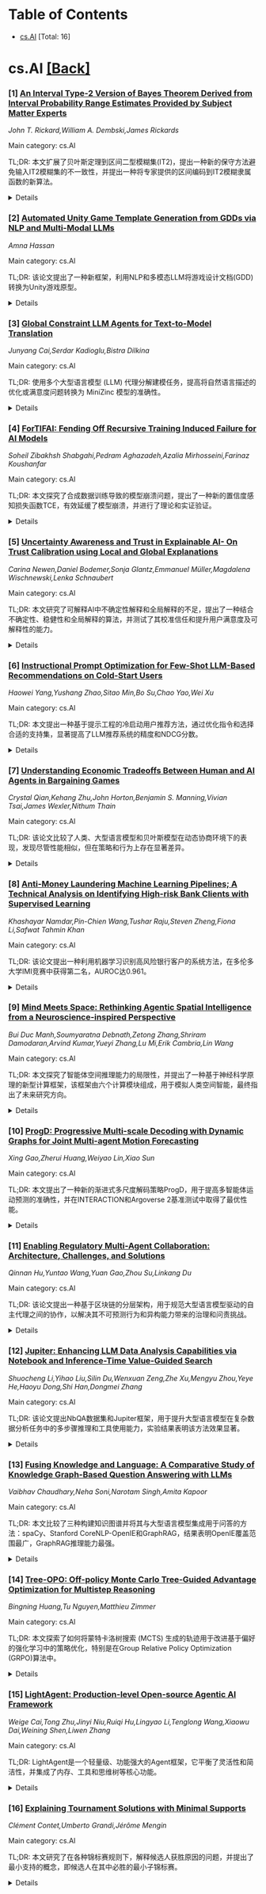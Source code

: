 <div id=toc></div>

# Table of Contents

- [cs.AI](#cs.AI) [Total: 16]


<div id='cs.AI'></div>

# cs.AI [[Back]](#toc)

### [1] [An Interval Type-2 Version of Bayes Theorem Derived from Interval Probability Range Estimates Provided by Subject Matter Experts](https://arxiv.org/abs/2509.08834)
*John T. Rickard,William A. Dembski,James Rickards*

Main category: cs.AI

TL;DR: 本文扩展了贝叶斯定理到区间二型模糊集(IT2)，提出一种新的保守方法避免输入IT2模糊集的不一致性，并提出一种将专家提供的区间编码到IT2模糊隶属函数的新算法。


<details>
  <summary>Details</summary>
Motivation: 现有贝叶斯应用假设输入值精确，与现实不符，专家常给出区间范围估计，故需扩展贝叶斯定理处理区间输入。

Method: 开发IT2版本的贝叶斯定理和一种将专家区间估计编码进IT2模糊隶属函数的算法。

Result: 提出一种新的保守方法避免IT2模糊集输入不一致，产生有效输出；提出一种灵活的算法将专家区间编码到IT2模糊隶属函数。

Conclusion: 本文扩展了贝叶斯定理，使其能够处理区间不确定性，为更实际的应用奠定了基础。

Abstract: Bayesian inference is widely used in many different fields to test hypotheses
against observations. In most such applications, an assumption is made of
precise input values to produce a precise output value. However, this is
unrealistic for real-world applications. Often the best available information
from subject matter experts (SMEs) in a given field is interval range estimates
of the input probabilities involved in Bayes Theorem. This paper provides two
key contributions to extend Bayes Theorem to an interval type-2 (IT2) version.
First, we develop an IT2 version of Bayes Theorem that uses a novel and
conservative method to avoid potential inconsistencies in the input IT2 MFs
that otherwise might produce invalid output results. We then describe a novel
and flexible algorithm for encoding SME-provided intervals into IT2 fuzzy
membership functions (MFs), which we can use to specify the input probabilities
in Bayes Theorem. Our algorithm generalizes and extends previous work on this
problem that primarily addressed the encoding of intervals into word MFs for
Computing with Words applications.

</details>


### [2] [Automated Unity Game Template Generation from GDDs via NLP and Multi-Modal LLMs](https://arxiv.org/abs/2509.08847)
*Amna Hassan*

Main category: cs.AI

TL;DR: 该论文提出了一种新框架，利用NLP和多模态LLM将游戏设计文档(GDD)转换为Unity游戏原型。


<details>
  <summary>Details</summary>
Motivation: 简化游戏设计到实现的转换过程。

Method: 利用微调的LLaMA-3模型和自定义Unity集成包，将GDD解析成结构化游戏规范，并生成Unity兼容的C#代码。

Result: 在编译成功率、GDD遵从性、最佳实践采用和代码模块化等方面，优于现有技术，平均得分达到4.8/5.0。

Conclusion: 该系统有效地解决了AI辅助游戏开发中的关键差距，将LLM定位为简化游戏开发流程的宝贵工具。

Abstract: This paper presents a novel framework for automated game template generation
by transforming Game Design Documents (GDDs) into functional Unity game
prototypes using Natural Language Processing (NLP) and multi-modal Large
Language Models (LLMs). We introduce an end-to-end system that parses GDDs,
extracts structured game specifications, and synthesizes Unity-compatible C#
code that implements the core mechanics, systems, and architecture defined in
the design documentation. Our approach combines a fine-tuned LLaMA-3 model
specialized for Unity code generation with a custom Unity integration package
that streamlines the implementation process. Evaluation results demonstrate
significant improvements over baseline models, with our fine-tuned model
achieving superior performance (4.8/5.0 average score) compared to
state-of-the-art LLMs across compilation success, GDD adherence, best practices
adoption, and code modularity metrics. The generated templates demonstrate high
adherence to GDD specifications across multiple game genres. Our system
effectively addresses critical gaps in AI-assisted game development,
positioning LLMs as valuable tools in streamlining the transition from game
design to implementation.

</details>


### [3] [Global Constraint LLM Agents for Text-to-Model Translation](https://arxiv.org/abs/2509.08970)
*Junyang Cai,Serdar Kadioglu,Bistra Dilkina*

Main category: cs.AI

TL;DR: 使用多个大型语言模型 (LLM) 代理分解建模任务，提高将自然语言描述的优化或满意度问题转换为 MiniZinc 模型的准确性。


<details>
  <summary>Details</summary>
Motivation: 将自然语言描述转换为 MiniZinc 模型很困难，需要逻辑推理和约束编程专业知识。

Method: 提出一种基于代理的方法，将任务分解为多个子任务，每个 LLM 代理负责特定类型的全局约束。

Result: 实验表明，该方法优于单次提示和思维链提示等基线方法。

Conclusion: 该框架通过将复杂问题分解为更简单的子问题，提高了模型转换的准确性和效率。

Abstract: Natural language descriptions of optimization or satisfaction problems are
challenging to translate into correct MiniZinc models, as this process demands
both logical reasoning and constraint programming expertise. We introduce a
framework that addresses this challenge with an agentic approach: multiple
specialized large language model (LLM) agents decompose the modeling task by
global constraint type. Each agent is dedicated to detecting and generating
code for a specific class of global constraint, while a final assembler agent
integrates these constraint snippets into a complete MiniZinc model. By
dividing the problem into smaller, well-defined sub-tasks, each LLM handles a
simpler reasoning challenge, potentially reducing overall complexity. We
conduct initial experiments with several LLMs and show better performance
against baselines such as one-shot prompting and chain-of-thought prompting.
Finally, we outline a comprehensive roadmap for future work, highlighting
potential enhancements and directions for improvement.

</details>


### [4] [ForTIFAI: Fending Off Recursive Training Induced Failure for AI Models](https://arxiv.org/abs/2509.08972)
*Soheil Zibakhsh Shabgahi,Pedram Aghazadeh,Azalia Mirhosseini,Farinaz Koushanfar*

Main category: cs.AI

TL;DR: 本文探究了合成数据训练导致的模型崩溃问题，提出了一种新的置信度感知损失函数TCE，有效延缓了模型崩溃，并进行了理论和实证验证。


<details>
  <summary>Details</summary>
Motivation: 随着合成数据增多，模型崩溃成为重要挑战，现有缓解策略有限。

Method: 提出了一种新的截断交叉熵损失函数(TCE)，该函数降低高置信度预测的权重，从而缓解模型过自信。

Result: TCE显著延缓了递归训练中的模型崩溃，将模型保真度区间延长2.3倍以上，并在多种模态上具有泛化能力。

Conclusion: 损失函数设计是应对合成数据时代生成模型质量下降的有效方法。

Abstract: The increasing reliance on generative AI models has accelerated the
generation rate of synthetic data, with some projections suggesting that most
available new data for training could be machine-generated by 2030. This shift
to a mainly synthetic content presents a critical challenge: repeated training
in synthetic data leads to a phenomenon known as model collapse, where model
performance degrades over generations of training, eventually rendering the
models ineffective. Although prior studies have explored the causes and
detection of model collapse, existing mitigation strategies remain limited.
  In this paper, we identify model overconfidence in their self-generated data
as a key driver of collapse. Building on this observation, we propose a
confidence-aware loss function that downweights high-confidence predictions
during training. We introduce a novel loss function we call Truncated Cross
Entropy (TCE). We demonstrate that TCE significantly delays model collapse in
recursive training.
  We provide a model-agnostic framework that links the loss function design to
model collapse mitigation and validate our approach both theoretically and
empirically, showing that it can extend the model's fidelity interval before
collapse by more than 2.3x. Finally, we show that our method generalizes across
modalities. These findings suggest that the design of loss functions provides a
simple yet powerful tool for preserving the quality of generative models in the
era of increasing synthetic data.

</details>


### [5] [Uncertainty Awareness and Trust in Explainable AI- On Trust Calibration using Local and Global Explanations](https://arxiv.org/abs/2509.08989)
*Carina Newen,Daniel Bodemer,Sonja Glantz,Emmanuel Müller,Magdalena Wischnewski,Lenka Schnaubert*

Main category: cs.AI

TL;DR: 本文研究了可解释AI中不确定性解释和全局解释的不足，提出了一种结合不确定性、稳健性和全局解释的算法，并测试了其校准信任和提升用户满意度及可解释性的能力。


<details>
  <summary>Details</summary>
Motivation: 现有可解释AI研究多关注局部解释，忽略全局解释和不确定性解释。

Method: 选择并测试了一种涵盖不确定性、稳健性和全局XAI的算法，评估其校准信任、提升用户满意度和可解释性的能力。

Result: 验证了该算法在提升用户满意度和可解释性方面的有效性。

Conclusion: 该研究为可解释AI，特别是全局解释和不确定性解释提供了新的见解和方法。

Abstract: Explainable AI has become a common term in the literature, scrutinized by
computer scientists and statisticians and highlighted by psychological or
philosophical researchers. One major effort many researchers tackle is
constructing general guidelines for XAI schemes, which we derived from our
study. While some areas of XAI are well studied, we focus on uncertainty
explanations and consider global explanations, which are often left out. We
chose an algorithm that covers various concepts simultaneously, such as
uncertainty, robustness, and global XAI, and tested its ability to calibrate
trust. We then checked whether an algorithm that aims to provide more of an
intuitive visual understanding, despite being complicated to understand, can
provide higher user satisfaction and human interpretability.

</details>


### [6] [Instructional Prompt Optimization for Few-Shot LLM-Based Recommendations on Cold-Start Users](https://arxiv.org/abs/2509.09066)
*Haowei Yang,Yushang Zhao,Sitao Min,Bo Su,Chao Yao,Wei Xu*

Main category: cs.AI

TL;DR: 本文提出一种基于提示工程的冷启动用户推荐方法，通过优化指令和选择合适的支持集，显著提高了LLM推荐系统的精度和NDCG分数。


<details>
  <summary>Details</summary>
Motivation: 解决冷启动用户推荐问题，提高推荐系统的有效性。

Method: 提出一种上下文相关的提示生成方法P(u,Ds)->R^,  利用基于Transformer的自回归LLM(BioGPT, LLaMA-2, GPT-4)，结合token级对齐和嵌入空间正则化，优化指令结构和示例注入。

Result: 实验证明，该方法显著提高了低数据场景下LLM推荐系统的precision@k和NDCG分数，表明及时组合不仅具有句法意义，也具有功能意义，直接控制注意力尺度和解码器的行为。

Conclusion: 基于提示工程的适配方法可以有效解决LLM推荐系统中的冷启动问题。

Abstract: The cold-start user issue further compromises the effectiveness of
recommender systems in limiting access to the historical behavioral
information. It is an effective pipeline to optimize instructional prompts on a
few-shot large language model (LLM) used in recommender tasks. We introduce a
context-conditioned prompt formulation method P(u,\ Ds)\ \rightarrow\
R\widehat, where u is a cold-start user profile, Ds is a curated support set,
and R\widehat is the predicted ranked list of items. Based on systematic
experimentation with transformer-based autoregressive LLMs (BioGPT, LLaMA-2,
GPT-4), we provide empirical evidence that optimal exemplar injection and
instruction structuring can significantly improve the precision@k and NDCG
scores of such models in low-data settings. The pipeline uses token-level
alignments and embedding space regularization with a greater semantic fidelity.
Our findings not only show that timely composition is not merely syntactic but
also functional as it is in direct control of attention scales and decoder
conduct through inference. This paper shows that prompt-based adaptation may be
considered one of the ways to address cold-start recommendation issues in
LLM-based pipelines.

</details>


### [7] [Understanding Economic Tradeoffs Between Human and AI Agents in Bargaining Games](https://arxiv.org/abs/2509.09071)
*Crystal Qian,Kehang Zhu,John Horton,Benjamin S. Manning,Vivian Tsai,James Wexler,Nithum Thain*

Main category: cs.AI

TL;DR: 该论文比较了人类、大型语言模型和贝叶斯模型在动态协商环境下的表现，发现尽管性能相似，但在策略和行为上存在显著差异。


<details>
  <summary>Details</summary>
Motivation: 随着自主代理越来越多地承担人类的协调任务，评估代理的性能和协商过程至关重要。

Method: 在动态协商环境中，比较了人类、GPT-4o、Gemini 1.5 Pro和贝叶斯模型的性能和行为动态。

Result: 贝叶斯模型效率最高，但拒绝交易频繁；人类和LLM总体盈余相似，但LLM更保守，人类更具策略性和公平性。

Conclusion: 性能一致性可能掩盖过程和匹配上的根本差异，这对于实际应用至关重要。

Abstract: Coordination tasks traditionally performed by humans are increasingly being
delegated to autonomous agents. As this pattern progresses, it becomes critical
to evaluate not only these agents' performance but also the processes through
which they negotiate in dynamic, multi-agent environments. Furthermore,
different agents exhibit distinct advantages: traditional statistical agents,
such as Bayesian models, may excel under well-specified conditions, whereas
large language models (LLMs) can generalize across contexts. In this work, we
compare humans (N = 216), LLMs (GPT-4o, Gemini 1.5 Pro), and Bayesian agents in
a dynamic negotiation setting that enables direct, identical-condition
comparisons across populations, capturing both outcomes and behavioral
dynamics. Bayesian agents extract the highest surplus through aggressive
optimization, at the cost of frequent trade rejections. Humans and LLMs can
achieve similar overall surplus, but through distinct behaviors: LLMs favor
conservative, concessionary trades with few rejections, while humans employ
more strategic, risk-taking, and fairness-oriented behaviors. Thus, we find
that performance parity -- a common benchmark in agent evaluation -- can
conceal fundamental differences in process and alignment, which are critical
for practical deployment in real-world coordination tasks.

</details>


### [8] [Anti-Money Laundering Machine Learning Pipelines; A Technical Analysis on Identifying High-risk Bank Clients with Supervised Learning](https://arxiv.org/abs/2509.09127)
*Khashayar Namdar,Pin-Chien Wang,Tushar Raju,Steven Zheng,Fiona Li,Safwat Tahmin Khan*

Main category: cs.AI

TL;DR: 该论文提出一种利用机器学习识别高风险银行客户的系统方法，在多伦多大学IMI竞赛中获得第二名，AUROC达0.961。


<details>
  <summary>Details</summary>
Motivation: 改进反洗钱措施，利用机器学习识别高风险银行客户。

Method: 构建16步机器学习流水线，包括数据预处理、特征工程（SQL实现）、模型训练和XAI模块。使用SQLite数据库存储和处理数据。

Result: 平均AUROC为0.961，标准差为0.005，在竞赛中获得第二名。

Conclusion: 该论文提出的机器学习流水线有效且高效地识别高风险银行客户，为反洗钱工作提供了新的思路。

Abstract: Anti-money laundering (AML) actions and measurements are among the priorities
of financial institutions, for which machine learning (ML) has shown to have a
high potential. In this paper, we propose a comprehensive and systematic
approach for developing ML pipelines to identify high-risk bank clients in a
dataset curated for Task 1 of the University of Toronto 2023-2024 Institute for
Management and Innovation (IMI) Big Data and Artificial Intelligence
Competition. The dataset included 195,789 customer IDs, and we employed a
16-step design and statistical analysis to ensure the final pipeline was
robust. We also framed the data in a SQLite database, developed SQL-based
feature engineering algorithms, connected our pre-trained model to the
database, and made it inference-ready, and provided explainable artificial
intelligence (XAI) modules to derive feature importance. Our pipeline achieved
a mean area under the receiver operating characteristic curve (AUROC) of 0.961
with a standard deviation (SD) of 0.005. The proposed pipeline achieved second
place in the competition.

</details>


### [9] [Mind Meets Space: Rethinking Agentic Spatial Intelligence from a Neuroscience-inspired Perspective](https://arxiv.org/abs/2509.09154)
*Bui Duc Manh,Soumyaratna Debnath,Zetong Zhang,Shriram Damodaran,Arvind Kumar,Yueyi Zhang,Lu Mi,Erik Cambria,Lin Wang*

Main category: cs.AI

TL;DR: 本文探究了智能体空间推理能力的局限性，并提出了一种基于神经科学原理的新型计算框架，该框架由六个计算模块组成，用于模拟人类空间智能，最终指出了未来研究方向。


<details>
  <summary>Details</summary>
Motivation: 现有AI系统空间推理能力有限，本文旨在弥合AI与人类空间智能之间的差距。

Method: 提出了一种基于神经科学原理的计算框架，并对现有方法和基准进行了分析。

Result: 提出了一种包含六个计算模块的新型计算框架，并分析了现有方法的不足，指明了未来研究方向。

Conclusion: 该框架为构建更强大的空间推理AI系统提供了新的思路，有助于促进AI与物理3D世界的交互。

Abstract: Recent advances in agentic AI have led to systems capable of autonomous task
execution and language-based reasoning, yet their spatial reasoning abilities
remain limited and underexplored, largely constrained to symbolic and
sequential processing. In contrast, human spatial intelligence, rooted in
integrated multisensory perception, spatial memory, and cognitive maps, enables
flexible, context-aware decision-making in unstructured environments.
Therefore, bridging this gap is critical for advancing Agentic Spatial
Intelligence toward better interaction with the physical 3D world. To this end,
we first start from scrutinizing the spatial neural models as studied in
computational neuroscience, and accordingly introduce a novel computational
framework grounded in neuroscience principles. This framework maps core
biological functions to six essential computation modules: bio-inspired
multimodal sensing, multi-sensory integration, egocentric-allocentric
conversion, an artificial cognitive map, spatial memory, and spatial reasoning.
Together, these modules form a perspective landscape for agentic spatial
reasoning capability across both virtual and physical environments. On top, we
conduct a framework-guided analysis of recent methods, evaluating their
relevance to each module and identifying critical gaps that hinder the
development of more neuroscience-grounded spatial reasoning modules. We further
examine emerging benchmarks and datasets and explore potential application
domains ranging from virtual to embodied systems, such as robotics. Finally, we
outline potential research directions, emphasizing the promising roadmap that
can generalize spatial reasoning across dynamic or unstructured environments.
We hope this work will benefit the research community with a
neuroscience-grounded perspective and a structured pathway. Our project page
can be found at Github.

</details>


### [10] [ProgD: Progressive Multi-scale Decoding with Dynamic Graphs for Joint Multi-agent Motion Forecasting](https://arxiv.org/abs/2509.09210)
*Xing Gao,Zherui Huang,Weiyao Lin,Xiao Sun*

Main category: cs.AI

TL;DR: 本文提出了一种新的渐进式多尺度解码策略ProgD，用于提高多智能体运动预测的准确性，并在INTERACTION和Argoverse 2基准测试中取得了最优性能。


<details>
  <summary>Details</summary>
Motivation: 现有方法忽略了多智能体交互的动态演变特性。

Method: 基于动态异构图的场景建模和渐进式多尺度解码策略。

Result: 在INTERACTION和Argoverse 2基准测试中排名第一。

Conclusion: ProgD有效地捕捉了未来场景中不断变化的社会互动，提高了多智能体运动预测的准确性。

Abstract: Accurate motion prediction of surrounding agents is crucial for the safe
planning of autonomous vehicles. Recent advancements have extended prediction
techniques from individual agents to joint predictions of multiple interacting
agents, with various strategies to address complex interactions within future
motions of agents. However, these methods overlook the evolving nature of these
interactions. To address this limitation, we propose a novel progressive
multi-scale decoding strategy, termed ProgD, with the help of dynamic
heterogeneous graph-based scenario modeling. In particular, to explicitly and
comprehensively capture the evolving social interactions in future scenarios,
given their inherent uncertainty, we design a progressive modeling of scenarios
with dynamic heterogeneous graphs. With the unfolding of such dynamic
heterogeneous graphs, a factorized architecture is designed to process the
spatio-temporal dependencies within future scenarios and progressively
eliminate uncertainty in future motions of multiple agents. Furthermore, a
multi-scale decoding procedure is incorporated to improve on the future
scenario modeling and consistent prediction of agents' future motion. The
proposed ProgD achieves state-of-the-art performance on the INTERACTION
multi-agent prediction benchmark, ranking $1^{st}$, and the Argoverse 2
multi-world forecasting benchmark.

</details>


### [11] [Enabling Regulatory Multi-Agent Collaboration: Architecture, Challenges, and Solutions](https://arxiv.org/abs/2509.09215)
*Qinnan Hu,Yuntao Wang,Yuan Gao,Zhou Su,Linkang Du*

Main category: cs.AI

TL;DR: 该论文提出一种基于区块链的分层架构，用于规范大型语言模型驱动的自主代理之间的协作，以解决其不可预测行为和异构能力带来的治理和问责挑战。


<details>
  <summary>Details</summary>
Motivation: 大型语言模型驱动的自主代理带来了机遇，但也带来了治理和问责挑战。

Method: 提出一种基于区块链的分层架构，包含代理层、区块链数据层和监管应用层，并设计了三个关键模块：（i）代理行为追踪与仲裁模块；（ii）动态声誉评估模块；（iii）恶意行为预测模块。

Result: 建立了一个可信、有弹性和可扩展的监管机制的系统基础。

Conclusion: 讨论了区块链赋能的监管框架在多智能体系统中的未来研究方向。

Abstract: Large language models (LLMs)-empowered autonomous agents are transforming
both digital and physical environments by enabling adaptive, multi-agent
collaboration. While these agents offer significant opportunities across
domains such as finance, healthcare, and smart manufacturing, their
unpredictable behaviors and heterogeneous capabilities pose substantial
governance and accountability challenges. In this paper, we propose a
blockchain-enabled layered architecture for regulatory agent collaboration,
comprising an agent layer, a blockchain data layer, and a regulatory
application layer. Within this framework, we design three key modules: (i) an
agent behavior tracing and arbitration module for automated accountability,
(ii) a dynamic reputation evaluation module for trust assessment in
collaborative scenarios, and (iii) a malicious behavior forecasting module for
early detection of adversarial activities. Our approach establishes a
systematic foundation for trustworthy, resilient, and scalable regulatory
mechanisms in large-scale agent ecosystems. Finally, we discuss the future
research directions for blockchain-enabled regulatory frameworks in multi-agent
systems.

</details>


### [12] [Jupiter: Enhancing LLM Data Analysis Capabilities via Notebook and Inference-Time Value-Guided Search](https://arxiv.org/abs/2509.09245)
*Shuocheng Li,Yihao Liu,Silin Du,Wenxuan Zeng,Zhe Xu,Mengyu Zhou,Yeye He,Haoyu Dong,Shi Han,Dongmei Zhang*

Main category: cs.AI

TL;DR: 该论文提出NbQA数据集和Jupiter框架，用于提升大型语言模型在复杂数据分析任务中的多步骤推理和工具使用能力，实验结果表明该方法效果显著。


<details>
  <summary>Details</summary>
Motivation: 现有大型语言模型难以胜任复杂数据分析任务中涉及多步骤推理和工具使用的场景。

Method: 构建NbQA数据集，包含真实世界Jupyter notebook中的数据分析任务及其解决方案；提出Jupiter框架，将数据分析建模为搜索问题，利用蒙特卡洛树搜索生成多种解决方案。

Result: Qwen2.5-7B和14B-Instruct模型在NbQA数据集上取得了优异的成绩，超过或匹配了GPT-4o和其它先进的agent框架，并展现出更好的泛化能力和工具使用推理能力。

Conclusion: NbQA数据集和Jupiter框架有效提升了大型语言模型处理复杂数据分析任务的能力。

Abstract: Large language models (LLMs) have shown great promise in automating data
science workflows, but existing models still struggle with multi-step reasoning
and tool use, which limits their effectiveness on complex data analysis tasks.
To address this, we propose a scalable pipeline that extracts high-quality,
tool-based data analysis tasks and their executable multi-step solutions from
real-world Jupyter notebooks and associated data files. Using this pipeline, we
introduce NbQA, a large-scale dataset of standardized task-solution pairs that
reflect authentic tool-use patterns in practical data science scenarios. To
further enhance multi-step reasoning, we present Jupiter, a framework that
formulates data analysis as a search problem and applies Monte Carlo Tree
Search (MCTS) to generate diverse solution trajectories for value model
learning. During inference, Jupiter combines the value model and node visit
counts to efficiently collect executable multi-step plans with minimal search
steps. Experimental results show that Qwen2.5-7B and 14B-Instruct models on
NbQA solve 77.82% and 86.38% of tasks on InfiAgent-DABench,
respectively-matching or surpassing GPT-4o and advanced agent frameworks.
Further evaluations demonstrate improved generalization and stronger tool-use
reasoning across diverse multi-step reasoning tasks.

</details>


### [13] [Fusing Knowledge and Language: A Comparative Study of Knowledge Graph-Based Question Answering with LLMs](https://arxiv.org/abs/2509.09272)
*Vaibhav Chaudhary,Neha Soni,Narotam Singh,Amita Kapoor*

Main category: cs.AI

TL;DR: 本文比较了三种构建知识图谱并将其与大型语言模型集成用于问答的方法：spaCy、Stanford CoreNLP-OpenIE和GraphRAG，结果表明OpenIE覆盖范围最广，GraphRAG推理能力最强。


<details>
  <summary>Details</summary>
Motivation: 现有RAG方法在处理复杂长文本时存在局限性，需要更深入的文本和上下文分析，因此本文研究如何利用知识图谱增强LLM的问答能力。

Method: 比较三种开源技术（spaCy、Stanford CoreNLP-OpenIE和GraphRAG）构建知识图谱并将其与LLM集成用于问答，评估其有效性、可行性和适应性。

Result: OpenIE提供最全面的三元组覆盖，GraphRAG展现出更强的推理能力。

Conclusion: 讨论了每种方法的优缺点，并指出了未来改进知识图谱问答的潜在方向。

Abstract: Knowledge graphs, a powerful tool for structuring information through
relational triplets, have recently become the new front-runner in enhancing
question-answering systems. While traditional Retrieval Augmented Generation
(RAG) approaches are proficient in fact-based and local context-based
extraction from concise texts, they encounter limitations when addressing the
thematic and holistic understanding of complex, extensive texts, requiring a
deeper analysis of both text and context. This paper presents a comprehensive
technical comparative study of three different methodologies for constructing
knowledge graph triplets and integrating them with Large Language Models (LLMs)
for question answering: spaCy, Stanford CoreNLP-OpenIE, and GraphRAG, all
leveraging open source technologies. We evaluate the effectiveness,
feasibility, and adaptability of these methods by analyzing their capabilities,
state of development, and their impact on the performance of LLM-based question
answering. Experimental results indicate that while OpenIE provides the most
comprehensive coverage of triplets, GraphRAG demonstrates superior reasoning
abilities among the three. We conclude with a discussion on the strengths and
limitations of each method and provide insights into future directions for
improving knowledge graph-based question answering.

</details>


### [14] [Tree-OPO: Off-policy Monte Carlo Tree-Guided Advantage Optimization for Multistep Reasoning](https://arxiv.org/abs/2509.09284)
*Bingning Huang,Tu Nguyen,Matthieu Zimmer*

Main category: cs.AI

TL;DR: 本文探索了如何将蒙特卡洛树搜索 (MCTS) 生成的轨迹用于改进基于偏好的强化学习中的策略优化，特别是在Group Relative Policy Optimization (GRPO)算法中。


<details>
  <summary>Details</summary>
Motivation: 基于LLM推理的MCTS在数学和符号领域取得成功，启发作者探索其在基于偏好的强化学习中的应用。

Method: 提出了一种分阶段的GRPO训练范式，利用MCTS展开生成的轨迹，引入了一种新的树状结构优势估计方法，并提出解决优势饱和和奖励信号崩溃等问题的启发式和统计方法。

Result: 初步结果表明，结构化优势估计可以稳定更新，更好地反映组合推理质量，但也存在优势饱和和奖励信号崩溃等挑战。

Conclusion: 本文提出了一种利用MCTS改进基于偏好的强化学习策略优化的方法，并讨论了树状奖励结构下的学习挑战。

Abstract: Recent advances in reasoning with large language models (LLMs) have shown the
effectiveness of Monte Carlo Tree Search (MCTS) for generating high-quality
intermediate trajectories, particularly in math and symbolic domains. Inspired
by this, we explore how MCTS-derived trajectories, traditionally used for
training value or reward models, can be repurposed to improve policy
optimization in preference-based reinforcement learning (RL). Specifically, we
focus on Group Relative Policy Optimization (GRPO), a recent algorithm that
enables preference-consistent policy learning without value networks. We
propose a staged GRPO training paradigm where completions are derived from
partially revealed MCTS rollouts, introducing a novel tree-structured setting
for advantage estimation. This leads to a rich class of prefix-conditioned
reward signals, which we analyze theoretically and empirically. Our initial
results indicate that while structured advantage estimation can stabilize
updates and better reflect compositional reasoning quality, challenges such as
advantage saturation and reward signal collapse remain. We propose heuristic
and statistical solutions to mitigate these issues and discuss open challenges
for learning under staged or tree-like reward structures.

</details>


### [15] [LightAgent: Production-level Open-source Agentic AI Framework](https://arxiv.org/abs/2509.09292)
*Weige Cai,Tong Zhu,Jinyi Niu,Ruiqi Hu,Lingyao Li,Tenglong Wang,Xiaowu Dai,Weining Shen,Liwen Zhang*

Main category: cs.AI

TL;DR: LightAgent是一个轻量级、功能强大的Agent框架，它平衡了灵活性和简洁性，并集成了内存、工具和思维树等核心功能。


<details>
  <summary>Details</summary>
Motivation: 现有的Agent框架在灵活性、鲁棒性和效率方面面临挑战。

Method: 设计并实现了一个名为LightAgent的轻量级Agent框架，该框架集成了内存、工具和思维树等核心功能。

Result: LightAgent是一个开源的、易于集成的框架，能够帮助开发者轻松构建自学习Agent。

Conclusion: LightAgent有效地解决了现有Agent框架在灵活性与简洁性之间的权衡问题，为Agent的部署提供了一个轻量级且强大的平台。

Abstract: With the rapid advancement of large language models (LLMs), Multi-agent
Systems (MAS) have achieved significant progress in various application
scenarios. However, substantial challenges remain in designing versatile,
robust, and efficient platforms for agent deployment. To address these
limitations, we propose \textbf{LightAgent}, a lightweight yet powerful agentic
framework, effectively resolving the trade-off between flexibility and
simplicity found in existing frameworks. LightAgent integrates core
functionalities such as Memory (mem0), Tools, and Tree of Thought (ToT), while
maintaining an extremely lightweight structure. As a fully open-source
solution, it seamlessly integrates with mainstream chat platforms, enabling
developers to easily build self-learning agents. We have released LightAgent at
\href{https://github.com/wxai-space/LightAgent}{https://github.com/wxai-space/LightAgent}

</details>


### [16] [Explaining Tournament Solutions with Minimal Supports](https://arxiv.org/abs/2509.09312)
*Clément Contet,Umberto Grandi,Jérôme Mengin*

Main category: cs.AI

TL;DR: 本文研究了在各种锦标赛规则下，解释候选人获胜原因的问题，并提出了最小支持的概念，即候选人在其中必胜的最小子锦标赛。


<details>
  <summary>Details</summary>
Motivation: 为锦标赛获胜结果提供可解释性。

Method: 识别最小支持，即候选人必胜的最小子锦标赛。研究了多种锦标赛规则，包括Top Cycle、Uncovered Set、Copeland规则、Borda规则、Maximin规则和加权Uncovered Set。

Result: 确定了最小支持的最小大小，并为除加权Uncovered Set外的所有规则提出了多项式时间算法。加权Uncovered Set的问题是NP完全的。

Conclusion: 最小支持可以用来生成简洁、可靠和直观的解释。

Abstract: Tournaments are widely used models to represent pairwise dominance between
candidates, alternatives, or teams. We study the problem of providing certified
explanations for why a candidate appears among the winners under various
tournament rules. To this end, we identify minimal supports, minimal
sub-tournaments in which the candidate is guaranteed to win regardless of how
the rest of the tournament is completed (that is, the candidate is a necessary
winner of the sub-tournament). This notion corresponds to an abductive
explanation for the question,"Why does the winner win the tournament", a
central concept in formal explainable AI. We focus on common tournament
solutions: the top cycle, the uncovered set, the Copeland rule, the Borda rule,
the maximin rule, and the weighted uncovered set. For each rule we determine
the size of the smallest minimal supports, and we present polynomial-time
algorithms to compute them for all but the weighted uncovered set, for which
the problem is NP-complete. Finally, we show how minimal supports can serve to
produce compact, certified, and intuitive explanations.

</details>
